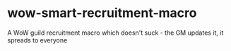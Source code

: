 # wow-smart-recruitment-macro
A WoW guild recruitment macro which doesn't suck - the GM updates it, it spreads to everyone
